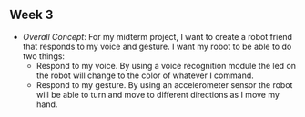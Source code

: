 ## Week 3
* _Overall Concept_:
  For my midterm project, I want to create a robot friend that responds to my voice and gesture. I want my robot to be able to do two things:
  * Respond to my voice. By using a voice recognition module the led on the robot will change to the color of whatever I command.
  * Respond to my gesture. By using an accelerometer sensor the robot will be able to turn and move to different directions as I move my hand. 